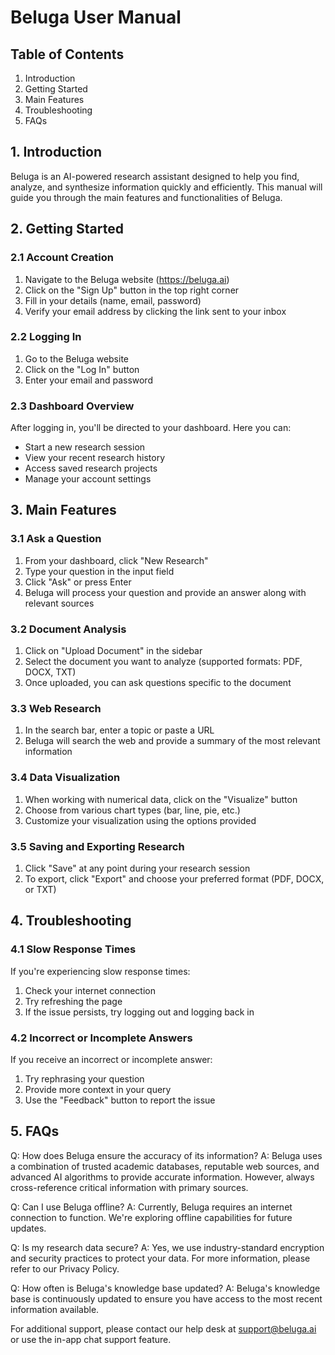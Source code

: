 # Beluga User Manual

## Table of Contents
1. Introduction
2. Getting Started
3. Main Features
4. Troubleshooting
5. FAQs

## 1. Introduction

Beluga is an AI-powered research assistant designed to help you find, analyze, and synthesize information quickly and efficiently. This manual will guide you through the main features and functionalities of Beluga.

## 2. Getting Started

### 2.1 Account Creation
1. Navigate to the Beluga website (https://beluga.ai)
2. Click on the "Sign Up" button in the top right corner
3. Fill in your details (name, email, password)
4. Verify your email address by clicking the link sent to your inbox

### 2.2 Logging In
1. Go to the Beluga website
2. Click on the "Log In" button
3. Enter your email and password

### 2.3 Dashboard Overview
After logging in, you'll be directed to your dashboard. Here you can:
- Start a new research session
- View your recent research history
- Access saved research projects
- Manage your account settings

## 3. Main Features

### 3.1 Ask a Question
1. From your dashboard, click "New Research"
2. Type your question in the input field
3. Click "Ask" or press Enter
4. Beluga will process your question and provide an answer along with relevant sources

### 3.2 Document Analysis
1. Click on "Upload Document" in the sidebar
2. Select the document you want to analyze (supported formats: PDF, DOCX, TXT)
3. Once uploaded, you can ask questions specific to the document

### 3.3 Web Research
1. In the search bar, enter a topic or paste a URL
2. Beluga will search the web and provide a summary of the most relevant information

### 3.4 Data Visualization
1. When working with numerical data, click on the "Visualize" button
2. Choose from various chart types (bar, line, pie, etc.)
3. Customize your visualization using the options provided

### 3.5 Saving and Exporting Research
1. Click "Save" at any point during your research session
2. To export, click "Export" and choose your preferred format (PDF, DOCX, or TXT)

## 4. Troubleshooting

### 4.1 Slow Response Times
If you're experiencing slow response times:
1. Check your internet connection
2. Try refreshing the page
3. If the issue persists, try logging out and logging back in

### 4.2 Incorrect or Incomplete Answers
If you receive an incorrect or incomplete answer:
1. Try rephrasing your question
2. Provide more context in your query
3. Use the "Feedback" button to report the issue

## 5. FAQs

Q: How does Beluga ensure the accuracy of its information?
A: Beluga uses a combination of trusted academic databases, reputable web sources, and advanced AI algorithms to provide accurate information. However, always cross-reference critical information with primary sources.

Q: Can I use Beluga offline?
A: Currently, Beluga requires an internet connection to function. We're exploring offline capabilities for future updates.

Q: Is my research data secure?
A: Yes, we use industry-standard encryption and security practices to protect your data. For more information, please refer to our Privacy Policy.

Q: How often is Beluga's knowledge base updated?
A: Beluga's knowledge base is continuously updated to ensure you have access to the most recent information available.

For additional support, please contact our help desk at support@beluga.ai or use the in-app chat support feature.

